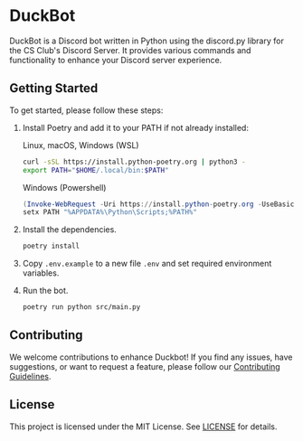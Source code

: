 # DuckBot

DuckBot is a Discord bot written in Python using the discord.py library for the CS Club's Discord Server. It provides various commands and functionality to enhance your Discord server experience.

## Getting Started

To get started, please follow these steps:

1. Install Poetry and add it to your PATH if not already installed:

    Linux, macOS, Windows (WSL)
    ```bash
    curl -sSL https://install.python-poetry.org | python3 -
    export PATH="$HOME/.local/bin:$PATH"
    ```
    Windows (Powershell)
    ```powershell
    (Invoke-WebRequest -Uri https://install.python-poetry.org -UseBasicParsing).Content | py -
    setx PATH "%APPDATA%\Python\Scripts;%PATH%"
    ```

2. Install the dependencies.

    ```bash
    poetry install
    ```

3. Copy `.env.example` to a new file `.env` and set required environment variables.

4. Run the bot.

    ```bash
    poetry run python src/main.py
    ```

## Contributing

We welcome contributions to enhance Duckbot! If you find any issues, have suggestions, or want to request a feature, please follow our [Contributing Guidelines](https://github.com/compsci-adl/.github/blob/main/CONTRIBUTING.md).

## License

This project is licensed under the MIT License.
See [LICENSE](LICENSE) for details.
